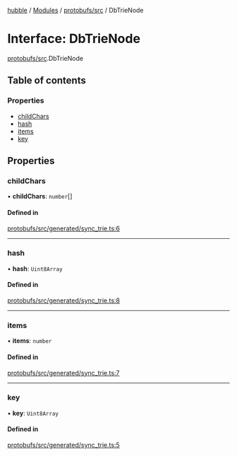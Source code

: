 [hubble](../README.md) / [Modules](../modules.md) / [protobufs/src](../modules/protobufs_src.md) / DbTrieNode

# Interface: DbTrieNode

[protobufs/src](../modules/protobufs_src.md).DbTrieNode

## Table of contents

### Properties

- [childChars](protobufs_src.DbTrieNode.md#childchars)
- [hash](protobufs_src.DbTrieNode.md#hash)
- [items](protobufs_src.DbTrieNode.md#items)
- [key](protobufs_src.DbTrieNode.md#key)

## Properties

### childChars

• **childChars**: `number`[]

#### Defined in

[protobufs/src/generated/sync_trie.ts:6](https://github.com/vinliao/hubble/blob/f898740/packages/protobufs/src/generated/sync_trie.ts#L6)

___

### hash

• **hash**: `Uint8Array`

#### Defined in

[protobufs/src/generated/sync_trie.ts:8](https://github.com/vinliao/hubble/blob/f898740/packages/protobufs/src/generated/sync_trie.ts#L8)

___

### items

• **items**: `number`

#### Defined in

[protobufs/src/generated/sync_trie.ts:7](https://github.com/vinliao/hubble/blob/f898740/packages/protobufs/src/generated/sync_trie.ts#L7)

___

### key

• **key**: `Uint8Array`

#### Defined in

[protobufs/src/generated/sync_trie.ts:5](https://github.com/vinliao/hubble/blob/f898740/packages/protobufs/src/generated/sync_trie.ts#L5)
